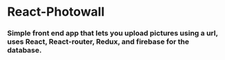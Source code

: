# React-Photowall
### Simple front end app that lets you upload pictures using a url, uses React, React-router, Redux, and firebase for the database.
